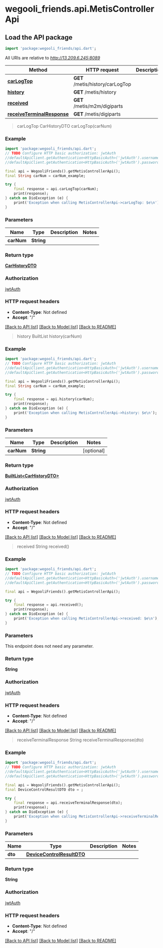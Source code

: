 # wegooli_friends.api.MetisControllerApi

## Load the API package

```dart
import 'package:wegooli_friends/api.dart';
```

All URIs are relative to *http://13.209.6.245:8089*

| Method                                                                       | HTTP request                     | Description |
| ---------------------------------------------------------------------------- | -------------------------------- | ----------- |
| [**carLogTop**](MetisControllerApi.md#carlogtop)                             | **GET** /metis/history/carLogTop |
| [**history**](MetisControllerApi.md#history)                                 | **GET** /metis/history           |
| [**received**](MetisControllerApi.md#received)                               | **GET** /metis/m2m/digiparts     |
| [**receiveTerminalResponse**](MetisControllerApi.md#receiveterminalresponse) | **GET** /metis/digiparts         |

> carLogTop
> CarHistoryDTO carLogTop(carNum)

### Example

```dart
import 'package:wegooli_friends/api.dart';
// TODO Configure HTTP basic authorization: jwtAuth
//defaultApiClient.getAuthentication<HttpBasicAuth>('jwtAuth').username = 'YOUR_USERNAME'
//defaultApiClient.getAuthentication<HttpBasicAuth>('jwtAuth').password = 'YOUR_PASSWORD';

final api = WegooliFriends().getMetisControllerApi();
final String carNum = carNum_example;

try {
    final response = api.carLogTop(carNum);
    print(response);
} catch on DioException (e) {
    print('Exception when calling MetisControllerApi->carLogTop: $e\n');
}
```

### Parameters

| Name       | Type       | Description | Notes |
| ---------- | ---------- | ----------- | ----- |
| **carNum** | **String** |             |

### Return type

[**CarHistoryDTO**](CarHistoryDTO.md)

### Authorization

[jwtAuth](../README.md#jwtAuth)

### HTTP request headers

- **Content-Type**: Not defined
- **Accept**: "/"

[[Back to API list]](../README.md#documentation-for-api-endpoints)
[[Back to Model list]](../README.md#documentation-for-models)
[[Back to README]](../README.md)

> history
> BuiltList<CarHistoryDTO> history(carNum)

### Example

```dart
import 'package:wegooli_friends/api.dart';
// TODO Configure HTTP basic authorization: jwtAuth
//defaultApiClient.getAuthentication<HttpBasicAuth>('jwtAuth').username = 'YOUR_USERNAME'
//defaultApiClient.getAuthentication<HttpBasicAuth>('jwtAuth').password = 'YOUR_PASSWORD';

final api = WegooliFriends().getMetisControllerApi();
final String carNum = carNum_example;

try {
    final response = api.history(carNum);
    print(response);
} catch on DioException (e) {
    print('Exception when calling MetisControllerApi->history: $e\n');
}
```

### Parameters

| Name       | Type       | Description | Notes      |
| ---------- | ---------- | ----------- | ---------- |
| **carNum** | **String** |             | [optional] |

### Return type

[**BuiltList&lt;CarHistoryDTO&gt;**](CarHistoryDTO.md)

### Authorization

[jwtAuth](../README.md#jwtAuth)

### HTTP request headers

- **Content-Type**: Not defined
- **Accept**: "/"

[[Back to API list]](../README.md#documentation-for-api-endpoints)
[[Back to Model list]](../README.md#documentation-for-models)
[[Back to README]](../README.md)

> received
> String received()

### Example

```dart
import 'package:wegooli_friends/api.dart';
// TODO Configure HTTP basic authorization: jwtAuth
//defaultApiClient.getAuthentication<HttpBasicAuth>('jwtAuth').username = 'YOUR_USERNAME'
//defaultApiClient.getAuthentication<HttpBasicAuth>('jwtAuth').password = 'YOUR_PASSWORD';

final api = WegooliFriends().getMetisControllerApi();

try {
    final response = api.received();
    print(response);
} catch on DioException (e) {
    print('Exception when calling MetisControllerApi->received: $e\n');
}
```

### Parameters

This endpoint does not need any parameter.

### Return type

**String**

### Authorization

[jwtAuth](../README.md#jwtAuth)

### HTTP request headers

- **Content-Type**: Not defined
- **Accept**: "/"

[[Back to API list]](../README.md#documentation-for-api-endpoints)
[[Back to Model list]](../README.md#documentation-for-models)
[[Back to README]](../README.md)

> receiveTerminalResponse
> String receiveTerminalResponse(dto)

### Example

```dart
import 'package:wegooli_friends/api.dart';
// TODO Configure HTTP basic authorization: jwtAuth
//defaultApiClient.getAuthentication<HttpBasicAuth>('jwtAuth').username = 'YOUR_USERNAME'
//defaultApiClient.getAuthentication<HttpBasicAuth>('jwtAuth').password = 'YOUR_PASSWORD';

final api = WegooliFriends().getMetisControllerApi();
final DeviceControlResultDTO dto = ;

try {
    final response = api.receiveTerminalResponse(dto);
    print(response);
} catch on DioException (e) {
    print('Exception when calling MetisControllerApi->receiveTerminalResponse: $e\n');
}
```

### Parameters

| Name    | Type                              | Description | Notes |
| ------- | --------------------------------- | ----------- | ----- |
| **dto** | [**DeviceControlResultDTO**](.md) |             |

### Return type

**String**

### Authorization

[jwtAuth](../README.md#jwtAuth)

### HTTP request headers

- **Content-Type**: Not defined
- **Accept**: "/"

[[Back to API list]](../README.md#documentation-for-api-endpoints)
[[Back to Model list]](../README.md#documentation-for-models)
[[Back to README]](../README.md)
